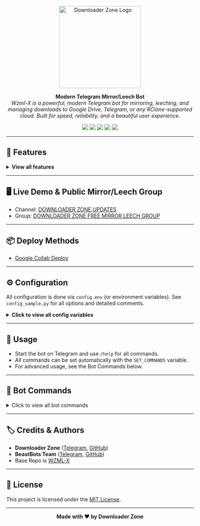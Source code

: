 <p align="center">
  <img width="220" src="https://i.postimg.cc/XvdvXTkS/photo-2024-12-27-11-46-15.jpg" alt="Downloader Zone Logo">
</p>

<p align="center">
  <b>Modern Telegram Mirror/Leech Bot</b><br>
  <i>Wzml-X is a powerful, modern Telegram bot for mirroring, leeching, and managing downloads to Google Drive, Telegram, or any RClone-supported cloud. Built for speed, reliability, and a beautiful user experience.</i>
</p>

<p align="center">
  <a href="https://github.com/DownloaderZone/WZML-X"><img src="https://img.shields.io/github/stars/DownloaderZone/WZML-X?style=flat-square&color=yellow&logo=github"/></a>
  <a href="https://github.com/DownloaderZone/WZML-X"><img src="https://img.shields.io/github/forks/DownloaderZone/WZML-X?style=flat-square&color=blue&logo=github"/></a>
  <a href="https://t.me/DOWNLOADERZONEUPDATES"><img src="https://img.shields.io/badge/Telegram-Channel-blue?style=flat-square&logo=telegram"/></a>
  <a href="https://t.me/DZONEDISCUSSION"><img src="https://img.shields.io/badge/Support-Group-blueviolet?style=flat-square&logo=telegram"/></a>
  <a href="https://github.com/DownloaderZone/WZML-X/blob/main/LICENSE"><img src="https://img.shields.io/github/license/DownloaderZone/WZML-X?style=flat-square&color=success"/></a>
</p>

---

## 🚀 Features

<details>
  <summary><b>View all features</b></summary>

- Multi-source Download: Supports torrents (qBittorrent, Aria2c), direct links, Mega.nz, YouTube (yt-dlp), devuploads, and more
- Flexible Uploads: Upload to Google Drive, Telegram, RClone remotes, or supported DDL sites
- Advanced File Management: Archive/extract (zip, rar, 7z), split/join files, rename, and more
- User & Sudo Controls: Per-user settings, limits, and admin controls
- Status & Queue System: Real-time status, unlimited tasks, and queue management
- RSS Automation: Auto-download and filter RSS feeds
- Database Support: MongoDB for persistent settings, tasks, and user data
- Docker Ready: Easy deployment with Docker & docker-compose
- Extensive Configurability: All features and limits are configurable via environment or config file
- Multi-cloud: RClone integration for any supported cloud (GDrive, OneDrive, Dropbox, etc)
- Multi-bot & Multi-user: Designed for groups, channels, and private use
- Token/Multi-Shortener Support: Support for token based usage and multi-shortener services
- **Actively Maintained**: By Downloader Zone & Team.
</details>

---

## 🖥️ Live Demo & Public Mirror/Leech Group

- Channel: [DOWNLOADER ZONE UPDATES](https://t.me/DOWNLOADERZONEUPDATES)
- Group: [DOWNLOADER ZONE FREE MIRROR LEECH GROUP](https://t.me/downloaderzonefreemirrorleech)

---

## 📦 Deploy Methods

- [Google Collab Deploy](https://colab.research.google.com/drive/1A9h93Qtyrk1Rf2902CXHOM0mTMah1AQ9?authuser=2)

---

## ⚙️ Configuration

All configuration is done via `config.env` (or environment variables). See `config_sample.py` for all options and detailed comments.

<details>
  <summary><b>Click to view all config variables</b></summary>

### Required
- `BOT_TOKEN`: Telegram Bot Token from @BotFather
- `OWNER_ID`: Telegram User ID of the bot owner
- `TELEGRAM_API`: Telegram API ID from https://my.telegram.org
- `TELEGRAM_HASH`: Telegram API Hash from https://my.telegram.org

### Optional (most common)
- `DATABASE_URL`: MongoDB connection string
- `DOWNLOAD_DIR`: Local download directory
- `AUTHORIZED_CHATS`: Space-separated list of allowed user/group IDs
- `SUDO_USERS`: Space-separated list of sudo user IDs
- `DEFAULT_UPLOAD`: `gd` (Google Drive), `rc` (RClone), or `ddl` (DDL sites)
- `GDRIVE_ID`: Google Drive folder/TeamDrive ID or `root`
- `RCLONE_PATH`: Default rclone path (e.g. `remote:path`)
- `RCLONE_FLAGS`: RClone flags (see [RClone Flags](https://rclone.org/flags/))
- `RCLONE_SERVE_URL`: URL for rclone serve (e.g. `http://myip:port`)
- `RCLONE_SERVE_PORT`: Port for rclone serve (default: 8080)
- `RCLONE_SERVE_USER`/`RCLONE_SERVE_PASS`: Auth for rclone serve
- `LEECH_LOG_ID`/`MIRROR_LOG_ID`: Chat IDs for logs
- `QUEUE_ALL`/`QUEUE_DOWNLOAD`/`QUEUE_UPLOAD`: Task queue limits
- `DAILY_TASK_LIMIT`, `DAILY_MIRROR_LIMIT`, `DAILY_LEECH_LIMIT`: User limits
- `YT_DLP_OPTIONS`: Default yt-dlp options (see [yt-dlp options](https://github.com/yt-dlp/yt-dlp/blob/master/yt_dlp/YoutubeDL.py#L184))
- `EXTENSION_FILTER`: Space-separated list of file extensions to block
- `SAFE_MODE`: Hide links/files in group, send to PM
- `TIMEZONE`: Timezone (default: Asia/Kolkata)

...and many more! See `config_sample.py`.

</details>

---

## 📝 Usage

- Start the bot on Telegram and use `/help` for all commands.
- All commands can be set automatically with the `SET_COMMANDS` variable.
- For advanced usage, see the Bot Commands below.

---
## 🤖 Bot Commands

<details>
  <summary>Click to view all bot commands</summary>

```
mirror - or /m Mirror
leech - or /l Leech
qbmirror - or /qm Mirror torrent using qBittorrent
qbleech - or /ql Leech torrent using qBittorrent
jdmirror - or /jm Mirror files using JDownloader
jdleech - or /jl Leech files using JDownloader
ytdl - or /y Mirror yt-dlp supported link
ytdlleech - or /yl Leech through yt-dlp supported link
clone - Copy file/folder to Drive
count - Count file/folder from Drive
select - Select files from torrent
list - Search files in Drive
search - Search for torrents with API
mediainfo - Get Mediainfo of the Target Media
rss - Rss menu
usetting - User settings
status - Get Mirror Status message
forcestart - Force start from queued task
cancel - Cancel a task
cancelall - Cancel all tasks
login - Login to Bot
ping - Ping the Bot
stats - Bot Usage Stats
speedtest - Check Internet Speed
help - All cmds with description
bsetting - Bot settings
del - Delete file/folder from Drive
restart - Restart the Bot
restartses - Restart User Sessions
```

</details>

---

## 🏷️ Credits & Authors
- **Downloader Zone** ([Telegram](https://t.me/DOWNLOADERZONEUPDATES), [GitHub](https://github.com/DOWNLOADER-ZONE))
- **BeastBots Team** ([Telegram](https://t.me/MirrorBeast), [GitHub](https://github.com/BeastBots))
- Base Repo is [WZML-X](https://github.com/SilentDemonSD/WZML-X)

---

## 📄 License

This project is licensed under the [MIT License](LICENSE).

---

<p align="center">
  <b>Made with ❤️ by Downloader Zone</b>
</p>
